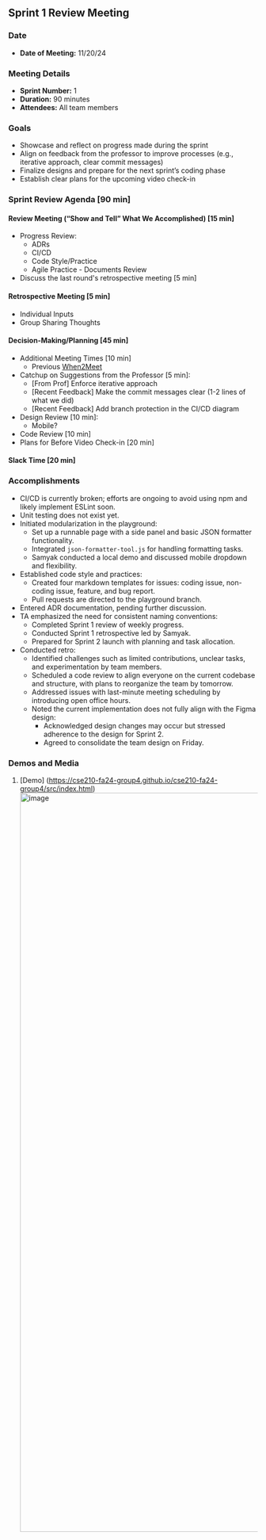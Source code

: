 ## Sprint 1 Review Meeting

### Date

- **Date of Meeting:** 11/20/24

### Meeting Details

- **Sprint Number:** 1
- **Duration:** 90 minutes
- **Attendees:** All team members

### Goals

- Showcase and reflect on progress made during the sprint
- Align on feedback from the professor to improve processes (e.g., iterative approach, clear commit messages)
- Finalize designs and prepare for the next sprint’s coding phase
- Establish clear plans for the upcoming video check-in

### Sprint Review Agenda [90 min]

#### Review Meeting (“Show and Tell” What We Accomplished) [15 min]

- Progress Review:
  - ADRs
  - CI/CD
  - Code Style/Practice
  - Agile Practice - Documents Review
- Discuss the last round's retrospective meeting [5 min]

#### Retrospective Meeting [5 min]

- Individual Inputs
- Group Sharing Thoughts

#### Decision-Making/Planning [45 min]

- Additional Meeting Times [10 min]
  - Previous [When2Meet](https://www.when2meet.com/?27316516-oENMF)
- Catchup on Suggestions from the Professor [5 min]:
  - [From Prof] Enforce iterative approach
  - [Recent Feedback] Make the commit messages clear (1-2 lines of what we did)
  - [Recent Feedback] Add branch protection in the CI/CD diagram
- Design Review [10 min]:
  - Mobile?
- Code Review [10 min]
- Plans for Before Video Check-in [20 min]

#### Slack Time [20 min]

### Accomplishments

- CI/CD is currently broken; efforts are ongoing to avoid using npm and likely implement ESLint soon.
- Unit testing does not exist yet.
- Initiated modularization in the playground:
  - Set up a runnable page with a side panel and basic JSON formatter functionality.
  - Integrated `json-formatter-tool.js` for handling formatting tasks.
  - Samyak conducted a local demo and discussed mobile dropdown and flexibility.
- Established code style and practices:
  - Created four markdown templates for issues: coding issue, non-coding issue, feature, and bug report.
  - Pull requests are directed to the playground branch.
- Entered ADR documentation, pending further discussion.
- TA emphasized the need for consistent naming conventions:
  - Completed Sprint 1 review of weekly progress.
  - Conducted Sprint 1 retrospective led by Samyak.
  - Prepared for Sprint 2 launch with planning and task allocation.
- Conducted retro:
  - Identified challenges such as limited contributions, unclear tasks, and experimentation by team members.
  - Scheduled a code review to align everyone on the current codebase and structure, with plans to reorganize the team by tomorrow.
  - Addressed issues with last-minute meeting scheduling by introducing open office hours.
  - Noted the current implementation does not fully align with the Figma design:
    - Acknowledged design changes may occur but stressed adherence to the design for Sprint 2.
    - Agreed to consolidate the team design on Friday.

### Demos and Media

1. [Demo] (https://cse210-fa24-group4.github.io/cse210-fa24-group4/src/index.html)
   <img width="1492" alt="image" src="https://github.com/user-attachments/assets/73035f3b-a00e-442f-8816-04a6fa3f8185">
